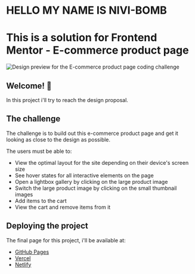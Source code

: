 # HELLO MY NAME IS NIVI-BOMB


# This is a solution for Frontend Mentor - E-commerce product page

![Design preview for the E-commerce product page coding challenge](.//blob/design-1/desktop-design.jpg)

## Welcome! 👋

In this project i'll try to reach the design proposal.

## The challenge

The challenge is to build out this e-commerce product page and get it looking as close to the design as possible.

The users must be able to:

- View the optimal layout for the site depending on their device's screen size
- See hover states for all interactive elements on the page
- Open a lightbox gallery by clicking on the large product image
- Switch the large product image by clicking on the small thumbnail images
- Add items to the cart
- View the cart and remove items from it

## Deploying the project

The final page for this project, i'll be available at:

- [GitHub Pages](https://pages.github.com/)
- [Vercel](https://vercel.com/)
- [Netlify](https://www.netlify.com/)



